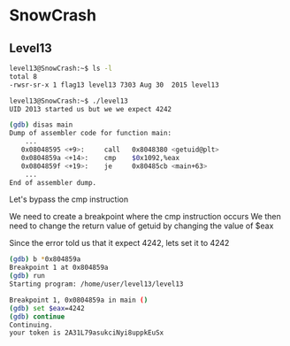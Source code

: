 # SnowCrash

## Level13

```sh
level13@SnowCrash:~$ ls -l
total 8
-rwsr-sr-x 1 flag13 level13 7303 Aug 30  2015 level13
```

```sh
level13@SnowCrash:~$ ./level13 
UID 2013 started us but we we expect 4242
```

```sh
(gdb) disas main
Dump of assembler code for function main:
	...
   0x08048595 <+9>:     call   0x8048380 <getuid@plt>
   0x0804859a <+14>:    cmp    $0x1092,%eax
   0x0804859f <+19>:    je     0x80485cb <main+63>
	...
End of assembler dump.
```

Let's bypass the cmp instruction

We need to create a breakpoint where the cmp instruction occurs
We then need to change the return value of getuid by changing the value of $eax

Since the error told us that it expect 4242, lets set it to 4242
```sh
(gdb) b *0x804859a
Breakpoint 1 at 0x804859a
(gdb) run
Starting program: /home/user/level13/level13 

Breakpoint 1, 0x0804859a in main ()
(gdb) set $eax=4242
(gdb) continue
Continuing.
your token is 2A31L79asukciNyi8uppkEuSx
```